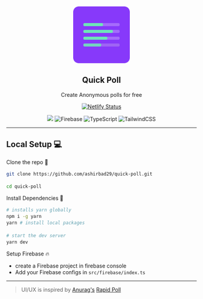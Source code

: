<p align="center">
   <br/>
   <a href="https://quick-polls.netlify.app" target="_blank"><img width="150px" src="./public/logo.svg" /></a>
   <h2 align="center">Quick Poll</h2>
   <p align="center">Create Anonymous polls for free</p>
   
<div align="center">

[![Netlify Status](https://api.netlify.com/api/v1/badges/f660da6b-0f5f-4d75-87dc-82c027440301/deploy-status)](https://app.netlify.com/sites/quick-polls/deploys)

<img src="https://img.shields.io/badge/React-20232A?style=for-the-badge&logo=react&logoColor=61DAFB"> ![Firebase](https://img.shields.io/badge/firebase-%23039BE5.svg?style=for-the-badge&logo=firebase) ![TypeScript](https://img.shields.io/badge/typescript-%23007ACC.svg?style=for-the-badge&logo=typescript&logoColor=white) ![TailwindCSS](https://img.shields.io/badge/tailwindcss-%2338B2AC.svg?style=for-the-badge&logo=tailwind-css&logoColor=white)

</div>
</p>

<hr/>

## Local Setup 💻

Clone the repo 👏

```bash
git clone https://github.com/ashirbad29/quick-poll.git

cd quick-poll
```

Install Dependencies 🎯

```bash
# installs yarn globally
npm i -g yarn
yarn # install local packages

# start the dev server
yarn dev
```

Setup Firebase 🔥

- create a Firebase project in firebase console
- Add your Firebase configs in `src/firebase/index.ts`
<hr/>

> UI/UX is inspired by [Anurag's](https://github.com/abhagsain) [Rapid Poll](https://rapid-poll.vercel.app/)
